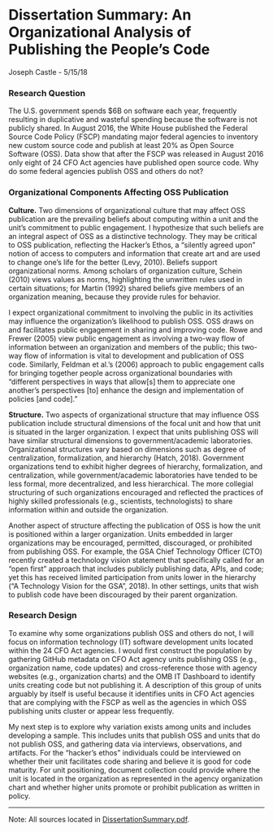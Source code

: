 # Dissertation Summary: An Organizational Analysis of Publishing the People’s Code #
Joseph Castle - 5/15/18


### Research Question ###
The U.S. government spends $6B on software each year, frequently resulting in duplicative and wasteful spending because the software is not publicly shared.   In August 2016, the White House published the Federal Source Code Policy (FSCP) mandating major federal agencies to inventory new custom source code and publish at least 20% as Open Source Software (OSS).  Data show that after the FSCP was released in August 2016 only eight of 24 CFO Act agencies have published open source code.  Why do some federal agencies publish OSS and others do not?

### Organizational Components Affecting OSS Publication ###

**Culture.**  Two dimensions of organizational culture that may affect OSS publication are the prevailing beliefs about computing within a unit and the unit’s commitment to public engagement.  I hypothesize that such beliefs are an integral aspect of OSS as a distinctive technology.  They may be critical to OSS publication, reflecting the Hacker’s Ethos, a “silently agreed upon” notion of access to computers and information that create art and are used to change one’s life for the better (Levy, 2010).  Beliefs support organizational norms. Among scholars of organization culture, Schein (2010) views values as norms, highlighting the unwritten rules used in certain situations; for Martin (1992) shared beliefs give members of an organization meaning, because they provide rules for behavior.  

I expect organizational commitment to involving the public in its activities may influence the organization’s likelihood to publish OSS.  OSS draws on and facilitates public engagement in sharing and improving code.  Rowe and Frewer (2005) view public engagement as involving a two-way flow of information between an organization and members of the public; this two-way flow of information is vital to development and publication of OSS code.  Similarly, Feldman et al.’s (2006) approach to public engagement calls for bringing together people across organizational boundaries with “different perspectives in ways that allow[s] them to appreciate one another’s perspectives [to] enhance the design and implementation of policies [and code].”  

**Structure.**  Two aspects of organizational structure that may influence OSS publication include structural dimensions of the focal unit and how that unit is situated in the larger organization.  I expect that units publishing OSS will have similar structural dimensions to government/academic laboratories.  Organizational structures vary based on dimensions such as degree of centralization, formalization, and hierarchy (Hatch, 2018).  Government organizations tend to exhibit higher degrees of hierarchy, formalization, and centralization, while government/academic laboratories have tended to be less formal, more decentralized, and less hierarchical.  The more collegial structuring of such organizations encouraged and reflected the practices of highly skilled professionals (e.g., scientists, technologists) to share information within and outside the organization.

Another aspect of structure affecting the publication of OSS is how the unit is positioned within a larger organization.  Units embedded in larger organizations may be encouraged, permitted, discouraged, or prohibited from publishing OSS.  For example, the GSA Chief Technology Officer (CTO) recently created a technology vision statement that specifically called for an “open first” approach that includes publicly publishing data, APIs, and code; yet this has received limited participation from units lower in the hierarchy (“A Technology Vision for the GSA”, 2018).  In other settings, units that wish to publish code have been discouraged by their parent organization.

### Research Design ###

To examine why some organizations publish OSS and others do not, I will focus on information technology (IT) software development units located within the 24 CFO Act agencies.  I would first construct the population by gathering GitHub metadata on CFO Act agency units publishing OSS (e.g., organization name, code updates) and cross-reference those with agency websites (e.g., organization charts) and the OMB IT Dashboard  to identify units creating code but not publishing it.  A description of this group of units arguably by itself is useful because it identifies units in CFO Act agencies that are complying with the FSCP as well as the agencies in which OSS publishing units cluster or appear less frequently.

My next step is to explore why variation exists among units and includes developing a sample.  This includes units that publish OSS and units that do not publish OSS, and gathering data via interviews, observations, and artifacts.  For the “hacker’s ethos” individuals could be interviewed on whether their unit facilitates code sharing and believe it is good for code maturity.  For unit positioning, document collection could provide where the unit is located in the organization as represented in the agency organization chart and whether higher units promote or prohibit publication as written in policy.

---

Note: All sources located in [DissertationSummary.pdf](https://github.com/jcastle/dissertation_publishingOSS/blob/master/Summary/DissertationSummary.pdf).
